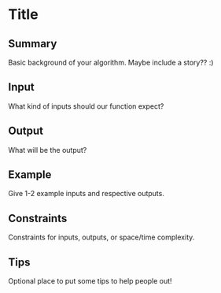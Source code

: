 # Title

## Summary

Basic background of your algorithm. Maybe include a story?? :)

## Input

What kind of inputs should our function expect?

## Output

What will be the output?

## Example

Give 1-2 example inputs and respective outputs.

## Constraints 
 
Constraints for inputs, outputs, or space/time complexity.

## Tips

Optional place to put some tips to help people out!
